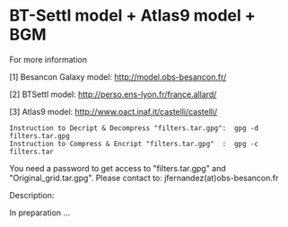 BT-Settl model + Atlas9 model + BGM 
====================================

 For more information 
 
 [1] Besancon Galaxy model: http://model.obs-besancon.fr/
 
 [2] BTSettl model: http://perso.ens-lyon.fr/france.allard/ 
 
 [3] Atlas9 model: http://www.oact.inaf.it/castelli/castelli/
 

    Instruction to Decript & Decompress "filters.tar.gpg":  gpg -d filters.tar.gpg  
    Instruction to Compress & Encript "filters.tar.gpg"  :  gpg -c filters.tar

You need a password to get access to "filters.tar.gpg" and "Original_grid.tar.gpg". Please contact to: jfernandez(at)obs-besancon.fr

Description:

In preparation ...


